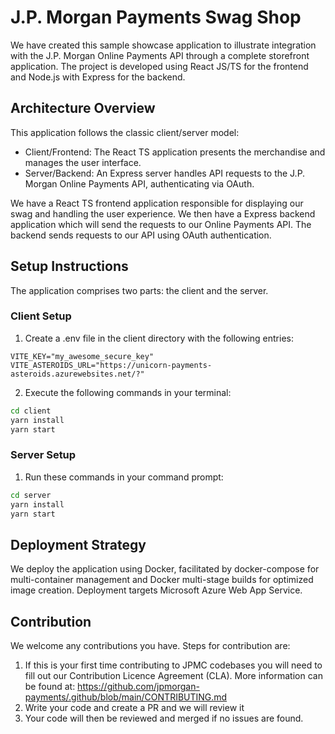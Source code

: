 # J.P. Morgan Payments Swag Shop

We have created this sample showcase application to illustrate integration with the J.P. Morgan Online Payments API through a complete storefront application.
The project is developed using React JS/TS for the frontend and Node.js with Express for the backend.

## Architecture Overview

This application follows the classic client/server model:

- Client/Frontend: The React TS application presents the merchandise and manages the user interface.
- Server/Backend: An Express server handles API requests to the J.P. Morgan Online Payments API, authenticating via OAuth.

We have a React TS frontend application responsible for displaying our swag and handling the user experience.
We then have a Express backend application which will send the requests to our Online Payments API.
The backend sends requests to our API using OAuth authentication.

## Setup Instructions

The application comprises two parts: the client and the server.

### Client Setup

1. Create a .env file in the client directory with the following entries:

```
VITE_KEY="my_awesome_secure_key"
VITE_ASTEROIDS_URL="https://unicorn-payments-asteroids.azurewebsites.net/?"
```

2. Execute the following commands in your terminal:

```sh
cd client
yarn install
yarn start
```

### Server Setup

1. Run these commands in your command prompt:

```sh
cd server
yarn install
yarn start
```

## Deployment Strategy

We deploy the application using Docker, facilitated by docker-compose for multi-container management and Docker multi-stage builds for optimized image creation. Deployment targets Microsoft Azure Web App Service.

## Contribution

We welcome any contributions you have. Steps for contribution are:

1. If this is your first time contributing to JPMC codebases you will need to fill out our Contribution Licence Agreement (CLA). More information can be found at: https://github.com/jpmorgan-payments/.github/blob/main/CONTRIBUTING.md
2. Write your code and create a PR and we will review it
3. Your code will then be reviewed and merged if no issues are found.
